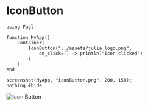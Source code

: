 # IconButton

```@example IconButtonExample
using Fugl

function MyApp()
    Container(
        IconButton("../assets/julia_logo.png",
            on_click=() -> println("Icon clicked")
        )
    )
end

screenshot(MyApp, "iconButton.png", 200, 150);
nothing #hide
```

![Icon Button](iconButton.png)
